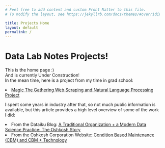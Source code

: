 ```yaml
---
# Feel free to add content and custom Front Matter to this file.
# To modify the layout, see https://jekyllrb.com/docs/themes/#overriding-theme-defaults

title: Projects Home
layout: default
permalink: /
---
```


# Data Lab Notes Projects!

This is the home page :)
<br>
And is currently Under Construction! 
<br>
In the mean time, here is a project from my time in grad school:

<li><a href="https://github.com/MKS310/MTG-Web-Scraping/blob/master/schweihs_text.pdf">Magic The Gathering Web Scraping and Natural Language Processing Project</a></li>

I spent some years in industry after that, so not much public information is available, but this article provides a high level overview of some of the work I did:

<li> From the Dataiku Blog: <a href="https://www.dataiku.com/stories/detail/oshkosh/">A Traditional Organization + a Modern Data Science Practice: The Oshkosh Story</a></li>

<li> From the Oshkosh Corporation Website: <a href="https://oshkoshdefense.com/services/life-cycle-management/">Condition Based Maintenance (CBM) and CBM + Technology</a></li>